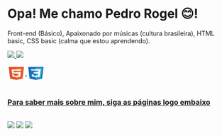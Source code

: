 <h1>Opa! Me chamo Pedro Rogel 😊!</h1>
<p>Front-end (Básico), Apaixonado por músicas (cultura brasileira), HTML basic, CSS basic (calma que estou aprendendo).</p>

<div>
   <a href="https://github.com/pedro-rogel">
   <img height="180em" src="https://github-readme-stats.vercel.app/api?username=pedro-rogel&show_icons=true&theme=tokyonight&include_all_commits=true&count_private=true"/>
   <img height="180em" src="https://github-readme-stats.vercel.app/api/top-langs/?username=pedro-rogel&layout=compact&langs_count=6&theme=tokyonight"/>

</div>
<div style="display: inline_block"><br>
  <img align="center" alt="HTML" height="30" width="40" src="https://raw.githubusercontent.com/devicons/devicon/master/icons/html5/html5-original.svg">
  <img align="center" alt="CSS" height="30" width="40" src="https://raw.githubusercontent.com/devicons/devicon/master/icons/css3/css3-original.svg">
</div>
 
 <br>
 
  ### Para saber mais sobre mim, siga as páginas logo embaixo
 
<div style="display: inline_block"><br>
 <!--youtube aqui em baixo-->
<a href="https://www.youtube.com/@PedroRogel./about"><img src="https://img.shields.io/badge/YouTube-FF0000?style=for-the-badge&logo=youtube&logoColor=white" target="_blank"></a>
 <!--instagram aqui em baixo-->
<a href="https://www.instagram.com/_pedrorogel_/"><img src="https://img.shields.io/badge/-Instagram-%23E4405F?style=for-the-badge&logo=instagram&logoColor=white"></a>
<!--linkedin aqui em baixo-->
<a  href=https://www.linkedin.com/in/pedro-henrique-395b67272><img src="https://img.shields.io/badge/-LinkedIn-%230077B5?style=for-the-badge&logo=linkedin&logoColor=white"></a> 
 </div>








































